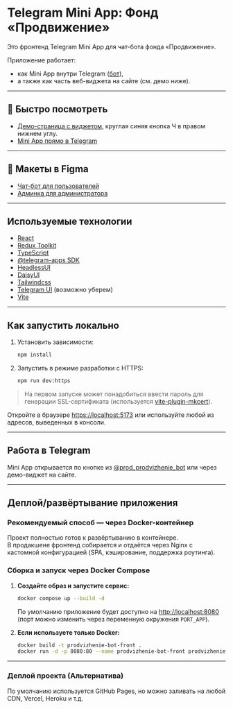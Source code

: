 # Telegram Mini App: Фонд «Продвижение»

Это фронтенд Telegram Mini App для чат-бота фонда «Продвижение».

Приложение работает:
- как Mini App внутри Telegram ([бот](https://t.me/prod_prodvizhenie_bot/app_prod)),
- а также как часть веб-виджета на сайте (см. демо ниже).

---

## 🚀 Быстро посмотреть

- [Демо-страница с виджетом](https://dvizhenie-widget.website.yandexcloud.net/), круглая синяя кнопка Ч в правом нижнем углу.
- [Mini App прямо в Telegram](https://t.me/prod_prodvizhenie_bot/app_prod)

---

## 🎨 Макеты в Figma

- [Чат-бот для пользователей](https://www.figma.com/design/NmJIDpzZvY1PDEsyYSyrMQ/chat-bot-%D0%9F%D1%80%D0%BE%D0%B4%D0%B2%D0%B8%D0%B6%D0%B5%D0%BD%D0%B8%D0%B5?node-id=0-1&p=f&t=ScDageIs5t5xjPXF-0)
- [Админка для администратора](https://www.figma.com/design/6b6n66uVG5tHoqoLqEYBOu/%D0%A7%D0%B0%D1%82-%D0%B1%D0%BE%D1%82-%D1%84%D0%BE%D0%BD%D0%B4%D0%B0-%D0%9F%D1%80%D0%BE%D0%B4%D0%B2%D0%B8%D0%B6%D0%B5%D0%BD%D0%B8%D0%B5?node-id=0-1&p=f&t=OgVX7cURSnsqEgsO-0)

---


## Используемые технологии

- [React](https://react.dev/)
- [Redux Toolkit](https://redux-toolkit.js.org/)
- [TypeScript](https://www.typescriptlang.org/)
- [@telegram-apps SDK](https://docs.telegram-mini-apps.com/packages/telegram-apps-sdk/2-x)
- [HeadlessUI](https://headlessui.com/)
- [DaisyUI](https://daisyui.com/)
- [Tailwindcss](https://tailwindcss.com/)
- [Telegram UI](https://github.com/Telegram-Mini-Apps/TelegramUI) (возможно уберем)
- [Vite](https://vitejs.dev/)

---

## Как запустить локально

1. Установить зависимости:
    ```bash
    npm install
    ```
2. Запустить в режиме разработки с HTTPS:
    ```bash
    npm run dev:https
    ```

> На первом запуске может понадобиться ввести пароль для генерации SSL-сертификата (используется [vite-plugin-mkcert](https://www.npmjs.com/package/vite-plugin-mkcert)).

Откройте в браузере [https://localhost:5173](https://localhost:5173) или используйте любой из адресов, выведенных в консоли.

---

## Работа в Telegram

Mini App открывается по кнопке из [@prod_prodvizhenie_bot](https://t.me/prod_prodvizhenie_bot/app_prod) или через демо-виджет на сайте.

---

## Деплой/развёртывание приложения

### Рекомендуемый способ — через Docker-контейнер

Проект полностью готов к развёртыванию в контейнере.  
В продакшене фронтенд собирается и отдаётся через Nginx с кастомной конфигурацией (SPA, кэширование, поддержка роутинга).

### Сборка и запуск через Docker Compose

1. **Создайте образ и запустите сервис:**
    ```bash
    docker compose up --build -d
    ```
    По умолчанию приложение будет доступно на [http://localhost:8080](http://localhost:8080)  
    (порт можно изменить через переменную окружения `PORT_APP`).

2. **Если используете только Docker:**
    ```bash
    docker build -t prodvizhenie-bot-front .
    docker run -d -p 8080:80 --name prodvizhenie-bot-front prodvizhenie-bot-front
    ```

---

### Деплой проекта (Альтернатива)

По умолчанию используется GitHub Pages, но можно заливать на любой CDN, Vercel, Heroku и т.д.
